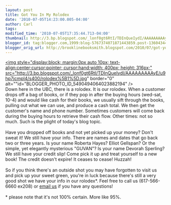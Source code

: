 ```yaml
---
layout: post
title: Got You In My Rolodex
date: '2010-07-05T14:23:00.005-04:00'
author: Carl
tags: 
modified_time: '2010-07-05T17:35:44.713-04:00'
thumbnail: http://3.bp.blogspot.com/_lonf0gt6RtI/TDInQueIydI/AAAAAAAAAyE/u9hp7jcmpI4/s72-c/rolodex%5B1%5D.jpg
blogger_id: tag:blogger.com,1999:blog-5767374071871443859.post-1360434441529870095
blogger_orig_url: http://brooklinebooksmith.blogspot.com/2010/07/got-you-in-my-rolodex.html
---
```


<a href="http://3.bp.blogspot.com/_lonf0gt6RtI/TDInQueIydI/AAAAAAAAAyE/u9hp7jcmpI4/s1600/rolodex%5B1%5D.jpg"><img style="display:block; margin:0px auto 10px; text-align:center;cursor:pointer; cursor:hand;width: 400px; height: 316px;" src="http://3.bp.blogspot.com/_lonf0gt6RtI/TDInQueIydI/AAAAAAAAAyE/u9hp7jcmpI4/s400/rolodex%5B1%5D.jpg" border="0" alt=""id="BLOGGER_PHOTO_ID_5490494064023882194" /></a><br />Down here in the UBC, there is a rolodex. It is our rolodex. When a customer drops off a bag of books, or if they pop in after the buying hours (wed-sat, 10-4) and would like cash for their books, we usually sift through the books, pulling out what we can use, and produce a cash total. We then get the customer's name and phone number. Sometimes customers will come back during the buying hours to retrieve their cash flow. Other times: not so much. Such is the plight of today's blog topic. <br /><br />Have you dropped off books and not yet picked up your money? Don't sweat it! We still have your info. There are names and dates that go back two or three years. Is your name Roberta Hayes? Elliot Gellspan? Or the simple, yet elegantly mysterious "GUVAN"? Is your name Devorah Sperling? We still have your credit slip! Come pick it up and treat yourself to a new book! The credit doesn't expire! It ceases to cease! Huzzah! <br /><br />So if you think there's an outside shot you may have forgotten to visit us and pick up your sweet green, you're in luck because there's still a very good shot we have your info in our rolodex*. Feel free to call us (617-566-6660 ex208) or <a href="mailto:ubc@brooklinebooksmith.com">email us</a> if you have any questions!<br /><br />* please note that it's not 100% certain. More like 95%.